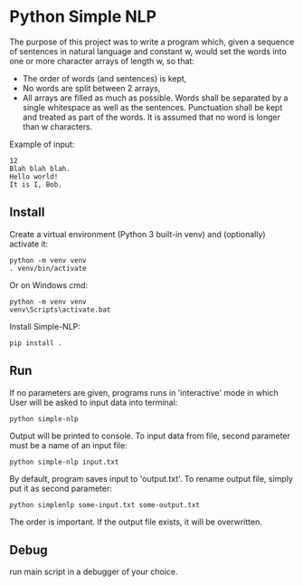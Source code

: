 # Python Simple NLP
The purpose of this project was to write a program which, given a 
sequence of sentences in natural language and constant w, would set the 
words into one or more character arrays of length w, so that:
- The order of words (and sentences) is kept,
- No words are split between 2 arrays,
- All arrays are filled as much as possible.
Words shall be separated by a single whitespace as well as the sentences. 
Punctuation shall be kept and treated as part of the words. 
It is assumed that no word is longer than w characters.

Example of input:

    12
    Blah blah blah.
    Hello world!
    It is I, Bob.

## Install

Create a virtual environment (Python 3 built-in venv) and (optionally) 
activate it:

    python -m venv venv
    . venv/bin/activate

Or on Windows cmd:

    python -m venv venv
    venv\Scripts\activate.bat

Install Simple-NLP:

    pip install .

## Run

If no parameters are given, programs runs in 'interactive' mode in which
User will be asked to input data into terminal:

    python simple-nlp
    
Output will be printed to console. To input data from file, second 
parameter must be a name of an input file:

    python simple-nlp input.txt
    
By default, program saves input to 'output.txt'. To rename output file,
simply put it as second parameter:

    python simplenlp some-input.txt some-output.txt

The order is important. If the output file exists, it will be overwritten.

## Debug

run main script in a debugger of your choice.